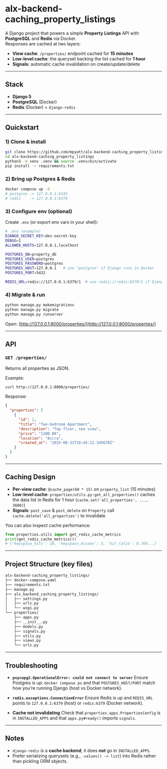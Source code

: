 # alx-backend-caching_property_listings

A Django project that powers a simple **Property Listings** API with **PostgreSQL** and **Redis** via Docker.  
Responses are cached at two layers:

- **View cache**: `/properties/` endpoint cached for **15 minutes**
- **Low-level cache**: the queryset backing the list cached for **1 hour**
- **Signals**: automatic cache invalidation on create/update/delete

---

## Stack

- **Django 5**
- **PostgreSQL** (Docker)
- **Redis** (Docker) + `django-redis`

---

## Quickstart

### 1) Clone & install

```bash
git clone https://github.com/mpyatt/alx-backend-caching_property_listings.git
cd alx-backend-caching_property_listings
python3 -m venv .venv && source .venv/bin/activate
pip install -r requirements.txt
````

### 2) Bring up Postgres & Redis

```bash
docker compose up -d
# postgres -> 127.0.0.1:5432
# redis    -> 127.0.0.1:6379
```

### 3) Configure env (optional)

Create `.env` (or export env vars in your shell):

```bash
# .env (example)
DJANGO_SECRET_KEY=dev-secret-key
DEBUG=1
ALLOWED_HOSTS=127.0.0.1,localhost

POSTGRES_DB=property_db
POSTGRES_USER=postgres
POSTGRES_PASSWORD=postgres
POSTGRES_HOST=127.0.0.1   # use "postgres" if Django runs in Docker
POSTGRES_PORT=5432

REDIS_URL=redis://127.0.0.1:6379/1  # use redis://redis:6379/1 if Django runs in Docker
```

### 4) Migrate & run

```bash
python manage.py makemigrations
python manage.py migrate
python manage.py runserver
```

Open: [http://127.0.0.1:8000/properties/](http://127.0.0.1:8000/properties/)

---

## API

### `GET /properties/`

Returns all properties as JSON.

Example:

```bash
curl http://127.0.0.1:8000/properties/
```

Response:

```json
{
  "properties": [
    {
      "id": 1,
      "title": "Two-bedroom Apartment",
      "description": "Top floor, sea view",
      "price": "1200.00",
      "location": "Accra",
      "created_at": "2025-08-31T18:45:12.345678Z"
    }
  ]
}
```

---

## Caching Design

- **Per-view cache**: `@cache_page(60 * 15)` on `property_list` (15 minutes)
- **Low-level cache**: `properties/utils.py:get_all_properties()` caches the data list in Redis for 1 hour (`cache.set('all_properties', ..., 3600)`)
- **Signals**: `post_save` & `post_delete` on `Property` call `cache.delete('all_properties')` to invalidate

You can also inspect cache performance:

```python
from properties.utils import get_redis_cache_metrics
print(get_redis_cache_metrics())
# {'keyspace_hits': 10, 'keyspace_misses': 3, 'hit_ratio': 0.769...}
```

---

## Project Structure (key files)

```sh
alx-backend-caching_property_listings/
├── docker-compose.yaml
├── requirements.txt
├── manage.py
├── alx_backend_caching_property_listings/
│   ├── settings.py
│   ├── urls.py
│   └── wsgi.py
└── properties/
    ├── apps.py
    ├── __init__.py
    ├── models.py
    ├── signals.py
    ├── utils.py
    ├── views.py
    └── urls.py
```

---

## Troubleshooting

- **`psycopg2.OperationalError: could not connect to server`**
  Ensure Postgres is up: `docker compose ps` and that `POSTGRES_HOST/PORT` match how you’re running Django (host vs Docker network).

- **`redis.exceptions.ConnectionError`**
  Ensure Redis is up and `REDIS_URL` points to `127.0.0.1:6379` (host) or `redis:6379` (Docker network).

- **Cache not invalidating**
  Check that `properties.apps.PropertiesConfig` is in `INSTALLED_APPS` and that `apps.py#ready()` imports `signals`.

---

## Notes

- `django-redis` is a **cache backend**; it does **not** go in `INSTALLED_APPS`.
- Prefer serializing querysets (e.g., `.values() -> list`) into Redis rather than pickling ORM objects.
